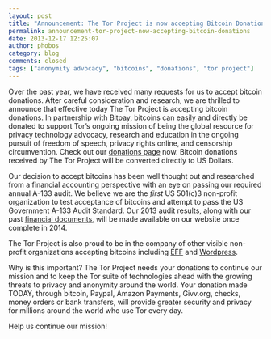 ```yaml
---
layout: post
title: "Announcement: The Tor Project is now accepting Bitcoin Donations"
permalink: announcement-tor-project-now-accepting-bitcoin-donations
date: 2013-12-17 12:25:07
author: phobos
category: blog
comments: closed
tags: ["anonymity advocacy", "bitcoins", "donations", "tor project"]
---
```


Over the past year, we have received many requests for us to accept bitcoin donations. After careful consideration and research, we are thrilled to announce that effective today The Tor Project is accepting bitcoin donations. In partnership with [Bitpay](https://bitpay.com/), bitcoins can easily and directly be donated to support Tor’s ongoing mission of being the global resource for privacy technology advocacy, research and education in the ongoing pursuit of freedom of speech, privacy rights online, and censorship circumvention. Check out our [donations page](https://www.torproject.org/donate/donate#bitcoin) now. Bitcoin donations received by The Tor Project will be converted directly to US Dollars.

Our decision to accept bitcoins has been well thought out and researched from a financial accounting perspective with an eye on passing our required annual A-133 audit. We believe we are the *first* US 501(c)3 non-profit organization to test acceptance of bitcoins and attempt to pass the US Government A-133 Audit Standard. Our 2013 audit results, along with our past [financial documents](https://www.torproject.org/about/financials.html.en), will be made available on our website once complete in 2014.

The Tor Project is also proud to be in the company of other visible non-profit organizations accepting bitcoins including [EFF](https://www.eff.org/deeplinks/2013/05/eff-will-accept-bitcoins-support-digital-liberty) and [Wordpress](http://en.blog.wordpress.com/2012/11/15/pay-another-way-bitcoin/).

Why is this important? The Tor Project needs your donations to continue our mission and to keep the Tor suite of technologies ahead with the growing threats to privacy and anonymity around the world. Your donation made TODAY, through bitcoin, Paypal, Amazon Payments, Givv.org, checks, money orders or bank transfers, will provide greater security and privacy for millions around the world who use Tor every day.

Help us continue our mission!
